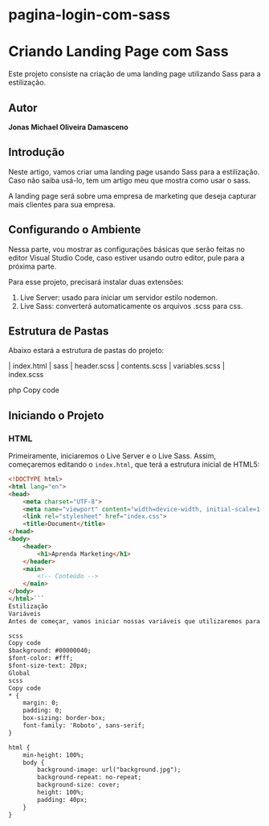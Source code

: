 # pagina-login-com-sass

# Criando Landing Page com Sass

Este projeto consiste na criação de uma landing page utilizando Sass para a estilização.

## Autor

**Jonas Michael Oliveira Damasceno**

## Introdução

Neste artigo, vamos criar uma landing page usando Sass para a estilização. Caso não saiba usá-lo, tem um artigo meu que mostra como usar o sass.

A landing page será sobre uma empresa de marketing que deseja capturar mais clientes para sua empresa.

## Configurando o Ambiente

Nessa parte, vou mostrar as configurações básicas que serão feitas no editor Visual Studio Code, caso estiver usando outro editor, pule para a próxima parte.

Para esse projeto, precisará instalar duas extensões:

1. Live Server: usado para iniciar um servidor estilo nodemon.
2. Live Sass: converterá automaticamente os arquivos .scss para css.

## Estrutura de Pastas

Abaixo estará a estrutura de pastas do projeto:

| index.html
| sass
| header.scss
| contents.scss
| variables.scss
| index.scss

php
Copy code

## Iniciando o Projeto

### HTML

Primeiramente, iniciaremos o Live Server e o Live Sass. Assim, começaremos editando o `index.html`, que terá a estrutura inicial de HTML5:

```html
<!DOCTYPE html>
<html lang="en">
<head>
    <meta charset="UTF-8">
    <meta name="viewport" content="width=device-width, initial-scale=1.0">
    <link rel="stylesheet" href="index.css">
    <title>Document</title>
</head>
<body>
    <header>
        <h1>Aprenda Marketing</h1>
    </header>
    <main>
        <!-- Conteúdo -->
    </main>
</body>
</html>```
Estilização
Variáveis
Antes de começar, vamos iniciar nossas variáveis que utilizaremos para essa página:

scss
Copy code
$background: #00000040;
$font-color: #fff;
$font-size-text: 20px;
Global
scss
Copy code
* {
    margin: 0;
    padding: 0;
    box-sizing: border-box;
    font-family: 'Roboto', sans-serif;
}

html {
    min-height: 100%;
    body {
        background-image: url("background.jpg");
        background-repeat: no-repeat;
        background-size: cover;
        height: 100%;
        padding: 40px;
    }
}
